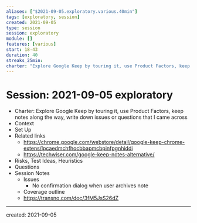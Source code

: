 ```yaml
---
aliases: ["$2021-09-05.exploratory.various.40min"]
tags: [exploratory, session]
created: 2021-09-05
type: session
session: exploratory
module: []
features: [various]
start: 18-43
duration: 40
streaks_25min: 
charter: "Explore Google Keep by touring it, use Product Factors, keep notes along the way, write down issues or questions that I came across"
---
```


#  Session: 2021-09-05 exploratory 
- Charter: Explore Google Keep by touring it, use Product Factors, keep notes along the way, write down issues or questions that I came across
- Context
- Set Up 
- Related links
	- https://chrome.google.com/webstore/detail/google-keep-chrome-extens/lpcaedmchfhocbbapmcbpinfpgnhiddi
	- https://techwiser.com/google-keep-notes-alternative/
- Risks, Test Ideas, Heuristics
- Questions
- Session Notes
	- Issues
		- No confirmation dialog when user archives note
	- Coverage outline
	- https://transno.com/doc/3fM5JsS26dZ

---
created: 2021-09-05
